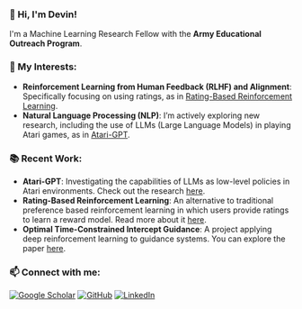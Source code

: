 ### 👋 Hi, I'm Devin! 
I'm a Machine Learning Research Fellow with the **Army Educational Outreach Program**.

### 👀 My Interests:
- **Reinforcement Learning from Human Feedback (RLHF) and Alignment**: Specifically focusing on using ratings, as in [Rating-Based Reinforcement Learning](https://arxiv.org/abs/2307.16348).
- **Natural Language Processing (NLP)**: I’m actively exploring new research, including the use of LLMs (Large Language Models) in playing Atari games, as in [Atari-GPT](https://arxiv.org/abs/2408.15950).

### 📚 Recent Work:
- **Atari-GPT**: Investigating the capabilities of LLMs as low-level policies in Atari environments. Check out the research [here](https://arxiv.org/abs/2408.15950).
- **Rating-Based Reinforcement Learning**: An alternative to traditional preference based reinforcement learning in which users provide ratings to learn a reward model. Read more about it [here](https://arxiv.org/abs/2307.16348).
- **Optimal Time-Constrained Intercept Guidance**: A project applying deep reinforcement learning to guidance systems. You can explore the paper [here](https://arc.aiaa.org/doi/abs/10.2514/6.2024-2206).

### 📫 Connect with me:
[![Google Scholar](https://img.shields.io/badge/Google%20Scholar-4285F4?style=for-the-badge&logo=google-scholar&logoColor=white)](https://scholar.google.com/citations?user=9sorVs8AAAAJ&hl=en)
[![GitHub](https://img.shields.io/badge/GitHub-181717?style=for-the-badge&logo=github)](https://github.com/Dev1nW)
[![LinkedIn](https://img.shields.io/badge/LinkedIn-0077B5?style=for-the-badge&logo=linkedin&logoColor=white)](https://www.linkedin.com/in/devinwhiteai/)
